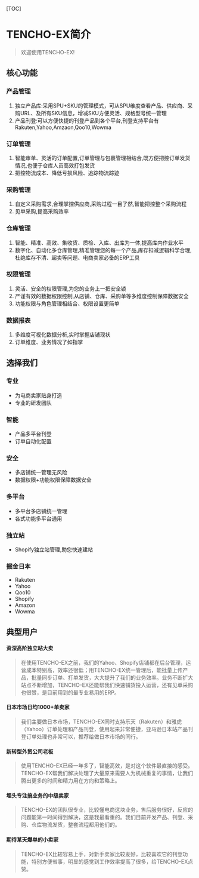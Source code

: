 [TOC]

# TENCHO-EX简介

> 欢迎使用TENCHO-EX!

## 核心功能

### 产品管理

1. 独立产品库:采用SPU+SKU的管理模式，可从SPU维度查看产品、供应商、采购URL、及所有SKU信息，增减SKU方便灵活、规格型号统一管理
2. 产品刊登:可以方便快捷的刊登产品到各个平台,刊登支持平台有Rakuten,Yahoo,Amzaon,Qoo10,Wowma

### 订单管理

1. 智能审单、灵活的订单配置,订单管理与包裹管理相结合,既方便把控订单发货情况,也便于仓库人员高效打包发货
2. 把控物流成本、降低亏损风险、追踪物流踪迹

### 采购管理

1. 自定义采购需求,合理掌控供应商,采购过程一目了然,智能把控整个采购流程
2. 见单采购,提高采购效率

### 仓库管理

1. 智能、精准、高效、集收货、质检、入库、出库为一体,提高库内作业水平
2. 数字化、自动化多仓库管理,精准管理您的每一个产品,库存扣减逻辑科学合理,杜绝库存不清、超卖等问题、电商卖家必备的ERP工具

### 权限管理

1. 灵活、安全的权限管理,为您的业务上一把安全锁
2. 严谨有效的数据权限控制,从店铺、仓库、采购单等多维度控制保障数据安全
3. 功能权限与角色管理相结合、权限设置更简单

### 数据报表

1. 多维度可视化数据分析,实时掌握店铺现状
2. 订单维度、业务情况了如指掌

## 选择我们

### 专业

- 为电商卖家贴身打造
- 专业的研发团队

### 智能

- 产品多平台刊登
- 订单自动化配置

### 安全

- 多店铺统一管理无风险
- 数据权限+功能权限保障数据安全

### 多平台

- 多平台多店铺统一管理
- 各式功能多平台通用

### 独立站

- Shopify独立站管理,助您快速建站

### 掘金日本

- Rakuten
- Yahoo
- Qoo10
- Shopify
- Amazon
- Wowma

## 典型用户

#### 资深高阶独立站大卖

> 在使用TENCHO-EX之前，我们的Yahoo、Shopify店铺都在后台管理，运营成本特别高，效率还很低；用TENCHO-EX统一管理后，能批量上传产品，批量同步订单、打单发货，大大提升了我们的业务效率。业务不断扩大站点不断增加，TENCHO-EX还能帮我们快速铺货投入运营，还有见单采购也很赞，是目前用到的最专业易用的ERP。                            

#### 日本市场日均1000+单卖家

> 我们主要做日本市场，TENCHO-EX同时支持乐天（Rakuten）和雅虎（Yahoo）订单处理和产品刊登，使用起来非常便捷，亚马逊日本站产品刊登订单处理也非常可以，推荐给做日本市场的同行。                            

#### 新转型外贸公司老板

> 使用TENCHO-EX已经一年多了，智能高效，是对这个软件最直接的感受。TENCHO-EX帮我们解决处理了大量原来需要人为机械重复的事情，让我们腾出更多的时间和精力用在方向和策略上。

#### 埋头专注搞业务的中级卖家

> TENCHO-EX的团队很专业，比较懂电商这块业务，售后服务很好，反应的问题能第一时间得到解决，这是我最看重的。我们目前开发产品、刊登、采购、仓库物流发货，整套流程都用他们的。

#### 期待某天爆单的小卖家

> TENCHO-EX比较容易上手，对新手卖家比较友好，比较喜欢它的刊登功能，特别方便省事，明显的感觉到工作效率提高了很多，给TENCHO-EX点赞。





## 





